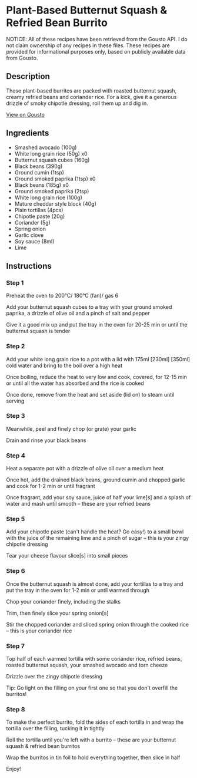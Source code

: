 # Plant-Based Butternut Squash & Refried Bean Burrito

NOTICE: All of these recipes have been retrieved from the Gousto API. I do not claim ownership of any recipes in these files. These recipes are provided for informational purposes only, based on publicly available data from Gousto.

## Description

These plant-based burritos are packed with roasted butternut squash, creamy refried beans and coriander rice. For a kick, give it a generous drizzle of smoky chipotle dressing, roll them up and dig in.

[View on Gousto](https://www.gousto.co.uk/recipes/cookbook/plant-based-squash-refried-bean-burrito)

## Ingredients

- Smashed avocado (100g)
- White long grain rice (50g) x0
- Butternut squash cubes (160g)
- Black beans (390g)
- Ground cumin (1tsp)
- Ground smoked paprika (1tsp) x0
- Black beans (185g) x0
- Ground smoked paprika (2tsp)
- White long grain rice (100g)
- Mature cheddar style block (40g)
- Plain tortillas (4pcs)
- Chipotle paste (20g)
- Coriander (5g)
- Spring onion
- Garlic clove
- Soy sauce (8ml)
- Lime

## Instructions


### Step 1

Preheat the oven to 200°C/ 180°C (fan)/ gas 6

Add your butternut squash cubes to a tray with your ground smoked paprika, a drizzle of olive oil and a pinch of salt and pepper

Give it a good mix up and put the tray in the oven for 20-25 min or until the butternut squash is tender


### Step 2

Add your white long grain rice to a pot with a lid with 175ml <span class="text-purple">[230ml]</span> <span class="text-danger">[350ml]</span> cold water and bring to the boil over a high heat

Once boiling, reduce the heat to very low and cook, covered, for 12-15 min or until all the water has absorbed and the rice is cooked

Once done, remove from the heat and set aside (lid on) to steam until serving


### Step 3

Meanwhile, peel and finely chop (or grate) your garlic

Drain and rinse your black beans


### Step 4

Heat a separate pot with a drizzle of olive oil over a medium heat

Once hot, add the drained black beans, ground cumin and chopped garlic and cook for 1-2 min or until fragrant

Once fragrant, add your soy sauce, juice of half your lime[s] and a splash of water and mash until smooth – these are your refried beans


### Step 5

Add your chipotle paste (can't handle the heat? Go easy!) to a small bowl with the juice of the remaining lime and a pinch of sugar – this is your zingy chipotle dressing

Tear your cheese flavour slice[s] into small pieces


### Step 6

Once the butternut squash is almost done, add your tortillas to a tray and put the tray in the oven for 1-2 min or until warmed through

Chop your coriander finely, including the stalks

Trim, then finely slice your spring onion[s]

Stir the chopped coriander and sliced spring onion through the cooked rice – this is your coriander rice


### Step 7

Top half of each warmed tortilla with some coriander rice, refried beans, roasted butternut squash, your smashed avocado and torn cheeze

Drizzle over the zingy chipotle dressing

Tip: Go light on the filling on your first one so that you don't overfill the burritos!

### Step 8

To make the perfect burrito, fold the sides of each tortilla in and wrap the tortilla over the filling, tucking it in tightly

Roll the tortilla until you're left with a burrito – these are your butternut squash & refried bean burritos

Wrap the burritos in tin foil to hold everything together, then slice in half

Enjoy!

